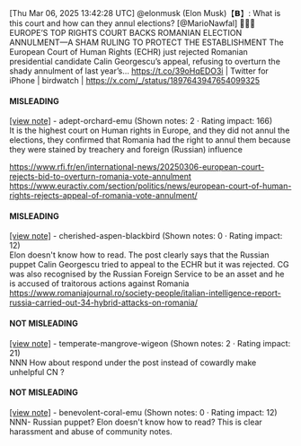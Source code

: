 [Thu Mar 06, 2025 13:42:28 UTC] @elonmusk (Elon Musk)【𝗕】: What is this court and how can they annul elections? [@MarioNawfal] 🚨🇷🇴EUROPE’S TOP RIGHTS COURT BACKS ROMANIAN ELECTION ANNULMENT—A SHAM RULING TO PROTECT THE ESTABLISHMENT The European Court of Human Rights (ECHR) just rejected Romanian presidential candidate Calin Georgescu’s appeal, refusing to overturn the shady annulment of last year’s… https://t.co/39oHqEDO3i | Twitter for iPhone | birdwatch | https://x.com/_/status/1897643947654099325

#### MISLEADING

[[view note]](https://x.com/i/birdwatch/n/1897680149585227927) - adept-orchard-emu (Shown notes: 2 · Rating impact: 166)\
It is the highest court on Human rights in Europe, and they did not annul the elections, they confirmed that Romania had the right to annul them because they were stained by treachery and foreign (Russian) influence


https://www.rfi.fr/en/international-news/20250306-european-court-rejects-bid-to-overturn-romania-vote-annulment
https://www.euractiv.com/section/politics/news/european-court-of-human-rights-rejects-appeal-of-romania-vote-annulment/

#### MISLEADING

[[view note]](https://x.com/i/birdwatch/n/1897660914251235678) - cherished-aspen-blackbird (Shown notes: 0 · Rating impact: 12)\
Elon doesn't know how to read.
The post clearly says that the Russian puppet Calin Georgescu tried to appeal to the ECHR but it was rejected.
CG was also recognised by the Russian Foreign Service to be an asset and he is accused of traitorous actions against Romania
https://www.romaniajournal.ro/society-people/italian-intelligence-report-russia-carried-out-34-hybrid-attacks-on-romania/

#### NOT MISLEADING

[[view note]](https://x.com/i/birdwatch/n/1897889501160038437) - temperate-mangrove-wigeon (Shown notes: 2 · Rating impact: 21)\
NNN How about respond under the post instead of cowardly make unhelpful CN ?

#### NOT MISLEADING

[[view note]](https://x.com/i/birdwatch/n/1897668714033795556) - benevolent-coral-emu (Shown notes: 0 · Rating impact: 12)\
NNN- Russian puppet? Elon doesn't know how to read? This is clear harassment and abuse of community notes. 
